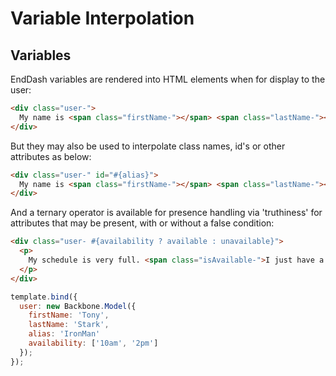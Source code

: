Variable Interpolation
======================

## Variables

EndDash variables are rendered into HTML elements when for display to the user:

```html
<div class="user-">
  My name is <span class="firstName-"></span> <span class="lastName-"></span>.
</div>
```
But they may also be used to interpolate class names, id's or other attributes as below:

```html
<div class="user-" id="#{alias}">
  My name is <span class="firstName-"></span> <span class="lastName-"></span>.
</div>
```
And a ternary operator is available for presence handling via 'truthiness' for attributes
that may be present, with or without a false condition:

```html
<div class="user- #{availability ? available : unavailable}">
  <p>
    My schedule is very full. <span class="isAvailable-">I just have a few openings</span>
  </p>
</div>
```



```js
template.bind({
  user: new Backbone.Model({
    firstName: 'Tony',
    lastName: 'Stark',
    alias: 'IronMan'
    availability: ['10am', '2pm']
  });
});
```